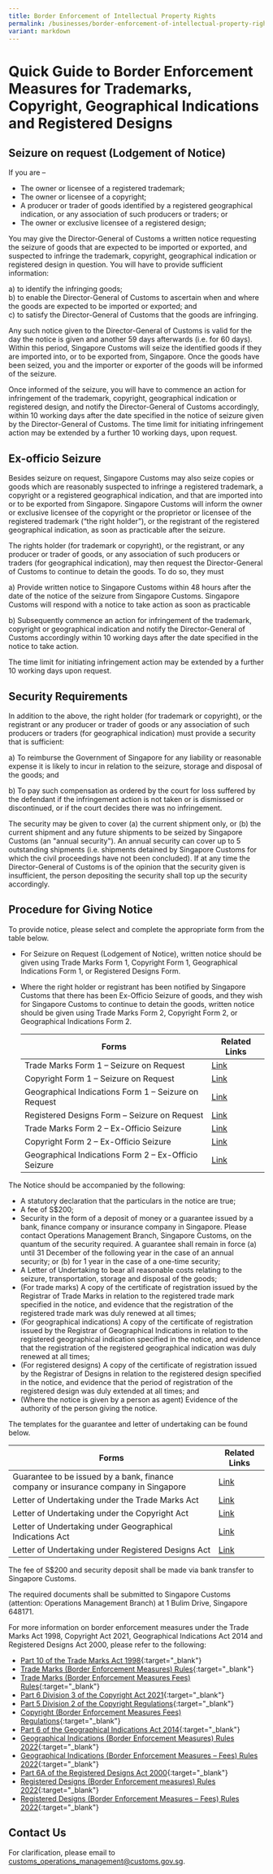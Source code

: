 ```yaml
---
title: Border Enforcement of Intellectual Property Rights
permalink: /businesses/border-enforcement-of-intellectual-property-rights/quick-guide-for-copyright-and-trade-mark-owners-and-licensees/
variant: markdown
---
```

# Quick Guide to Border Enforcement Measures for Trademarks, Copyright, Geographical Indications and Registered Designs

## Seizure on request (Lodgement of Notice)

If you are –

* The owner or licensee of a registered trademark;
* The owner or licensee of a copyright;
* A producer or trader of goods identified by a registered geographical indication, or any association of such producers or traders; or 
* The owner or exclusive licensee of a registered design;

You may give the Director-General of Customs  a written notice requesting the seizure of goods that are expected to be imported or exported, and suspected to infringe the trademark, copyright, geographical indication or registered design in question. You will have to provide sufficient information:

a)  to identify the infringing goods;<br>
b)  to enable the Director-General of Customs to ascertain when and where the goods are expected to be imported or exported; and<br>
c)  to satisfy the Director-General of Customs that the goods are infringing.<br>

Any such notice given to the Director-General of Customs is valid for the day the notice is given and another 59 days afterwards (i.e. for 60 days). Within this period, Singapore Customs will seize the identified goods if they are imported into, or to be exported from, Singapore. Once the goods have been seized, you and the importer or exporter of the goods will be informed of the seizure.

Once informed of the seizure, you will have to commence an action for infringement of the trademark, copyright, geographical indication or registered design, and notify the Director-General of Customs accordingly, within 10 working days after the date specified in the notice of seizure given by the Director-General of Customs. The time limit for initiating infringement action may be extended by a further 10 working days, upon request.


## Ex-officio Seizure
  
Besides seizure on request, Singapore Customs may also seize copies or goods which are reasonably suspected to infringe a registered trademark, a copyright or a registered geographical indication, and that are imported into or to be exported from Singapore. Singapore Customs will inform the owner or exclusive licensee of the copyright or the proprietor or licensee of the registered trademark (“the right holder”), or the registrant of the registered geographical indication, as soon as practicable after the seizure. 

The rights holder (for trademark or copyright), or the registrant, or any producer or trader of goods, or any association of such producers or traders (for geographical indication), may then request the Director-General of Customs to continue to detain the  goods. To do so, they must

a)  Provide written notice to Singapore Customs within 48 hours after the date of the notice of the seizure from Singapore Customs. Singapore Customs will respond with a notice to take action as soon as practicable

b)  Subsequently commence an action for infringement of the trademark, copyright or geographical indication and notify the Director-General of Customs accordingly within 10 working days after the date specified in the notice to take action. 

The time limit for initiating infringement action may be extended by a further 10 working days upon request.
  
## Security Requirements 
  
In addition to the above, the right holder (for trademark or copyright), or the registrant or any producer or trader of goods or any association of such producers or traders (for geographical indication) must provide a security that is sufficient:

a)  To reimburse the Government of Singapore for any liability or reasonable expense it is likely to incur in relation to the seizure, storage and disposal of the  goods; and

b)  To pay such compensation as ordered by the court for loss suffered by the defendant if the infringement action is not taken or is dismissed or discontinued, or if the court decides there was no infringement. 

The security may be given to cover (a) the current shipment only, or (b) the current shipment and any future shipments to be seized by Singapore Customs (an "annual security"). An annual security can cover up to 5 outstanding shipments (i.e. shipments detained by Singapore Customs for which the civil proceedings have not been concluded). If at any time the Director-General of Customs is of the opinion that the security given is insufficient, the person depositing the security shall top up the security accordingly.

## Procedure for Giving Notice 
  
To provide notice, please select and complete the appropriate form from the table below.

* For Seizure on Request (Lodgement of Notice), written notice should be given using Trade Marks Form 1, Copyright Form 1, Geographical Indications Form 1, or Registered Designs Form. 
* Where the right holder or registrant has been notified by Singapore Customs that there has been Ex-Officio Seizure of goods, and they wish for Singapore Customs to continue to detain the goods, written notice should be given using Trade Marks Form 2, Copyright Form 2, or Geographical Indications Form 2. 


  | Forms | Related Links |
  |---|---|
  | Trade Marks Form 1 – Seizure on Request | [Link](https://go.gov.sg/trademarks-form1-seizure-on-request)|
  | Copyright Form 1 – Seizure on Request | [Link](https://go.gov.sg/copyright-form1-seizure-on-request)|
	|Geographical Indications Form 1 – Seizure on Request|  [Link](https://go.gov.sg/geographical-indications-form1-seizure-on-request)|
	| Registered Designs Form – Seizure on Request| [Link](https://go.gov.sg/registered-designs-form-seizure-on-request)|
  | Trade Marks Form 2 – Ex-Officio Seizure | [Link](https://go.gov.sg/trade-marks-form2-ex-officio-seizure)|
  | Copyright Form 2 – Ex-Officio Seizure | [Link](https://go.gov.sg/copyright-form-2-ex-officio-seizure)|
	 | Geographical Indications Form 2 – Ex-Officio Seizure | [Link](https://go.gov.sg/geographical-indications-form2-ex-officio-seizure)|

The Notice should be accompanied by the following:

* A statutory declaration that the particulars in the notice are true;
* A fee of S$200;
* Security in the form of a deposit of money or a guarantee issued by a bank, finance company or insurance company in Singapore. Please contact Operations Management Branch, Singapore Customs, on the quantum of the security required. A guarantee shall remain in force (a) until 31 December of the following year in the case of an annual security; or (b) for 1 year in the case of a one-time security;
* A Letter of Undertaking to bear all reasonable costs relating to the seizure, transportation, storage and disposal of the goods;
* (For trade marks) A copy of the certificate of registration issued by the Registrar of Trade Marks in relation to the registered trade mark specified in the notice, and evidence that the registration of the registered trade mark was duly renewed at all times;
* (For geographical indications) A copy of the certificate of registration issued by the Registrar of Geographical Indications in relation to the registered geographical indication specified in the notice, and evidence that the registration of the registered geographical indication was duly renewed at all times;
* (For registered designs) A copy of the certificate of registration issued by the Registrar of Designs in relation to the registered design specified in the notice, and evidence that the period of registration of the registered design was duly extended at all times; and
* (Where the notice is given by a person as agent) Evidence of the authority of the person giving the notice. 

The templates for the guarantee and letter of undertaking can be found below.

| Forms |  Related Links |
|---|---|
| Guarantee to be issued by a bank, finance company or insurance company in Singapore | [Link](https://go.gov.sg/guarantee-to-be-issued-by-a-bank-finance-company-or-insurance-company-in-singapore) | [Guidelines](https://go.gov.sg/guidelines-for-completing-the-guarantee-gov-ut-template) |
| Letter of Undertaking under the Trade Marks Act| [Link](https://go.gov.sg/loutmnov22) |
| Letter of Undertaking under the Copyright Act | [Link](https://go.gov.sg/copyright-form1-seizure-on-request) |
| Letter of Undertaking under Geographical Indications Act| [Link](https://go.gov.sg/louginov22) |
| Letter of Undertaking under Registered Designs Act| [Link](https://go.gov.sg/lourdnov22) |

The fee of S$200 and security deposit shall be made via bank transfer to Singapore Customs.

The required documents shall be submitted to Singapore Customs (attention: Operations Management Branch) at 1 Bulim Drive, Singapore 648171.

For more information on border enforcement measures under the Trade Marks Act 1998, Copyright Act 2021, Geographical Indications Act 2014 and Registered Designs Act 2000, please refer to the following:
  
  -   [Part 10 of the Trade Marks Act 1998](https://sso.agc.gov.sg/Act/TMA1998?ProvIds=pr81-,pr81A-,pr81B-,pr82-,pr83-,pr84-,pr85-,pr85A-,pr85B-,pr86-,pr87-,pr88-,pr89-,pr90-,pr91-,pr92-,pr93-,pr93A-,pr93B-,pr93C-,pr93D-,pr93E-,pr93F-,pr93G-,pr93H-,pr93I-,pr93J-,pr93K-,pr93L-,pr94-,pr95-,pr96-,pr97-,pr98-,pr99-,pr100-){:target="_blank"}
  -   [Trade Marks (Border Enforcement Measures) Rules](https://sso.agc.gov.sg/SL/TMA1998-R2?DocDate=20191112){:target="_blank"}
  -   [Trade Marks (Border Enforcement Measures Fees) Rules](https://sso.agc.gov.sg/SL/TMA1998-S749-2019?DocDate=20191112){:target="_blank"}
  -   [Part 6 Division 3 of the Copyright Act 2021](https://sso.agc.gov.sg/Act/CA2021?ProvIds=pr329-,pr330-,pr331-,pr332-,pr333-,pr334-,pr335-,pr336-,pr337-,pr338-,pr339-,pr340-,pr341-,pr342-,pr343-,pr344-,pr345-,pr346-,pr347-,pr348-,pr349-,pr350-,pr351-,pr352-,pr353-,pr354-,pr355-,pr356-,pr357-,pr358-,pr359-,pr360-,pr361-,pr362-,pr363-,pr364-,pr365-,pr366-,pr367-,pr368-){:target="_blank"}
  -   [Part 5 Division 2 of the Copyright Regulations](https://sso.agc.gov.sg/SL/CA2021-S882-2021?DocDate=20211119&amp;ProvIds=pr82-,pr83-,pr84-,pr85-,pr86-,pr87-,pr88-,pr89-){:target="_blank"}
  -   [Copyright (Border Enforcement Measures Fees) Regulations](https://sso.agc.gov.sg/SL/CA2021-S881-2021?DocDate=20211119){:target="_blank"}
  -   [Part 6 of the Geographical Indications Act 2014](https://sso.agc.gov.sg/Act/GIA2014?ProvIds=P16-#P16-){:target="_blank"}
  -   [Geographical Indications (Border Enforcement Measures) Rules 2022](https://sso.agc.gov.sg/SL/GIA2014-S816-2022?DocDate=20221021){:target="_blank"}
  -   [Geographical Indications (Border Enforcement Measures – Fees) Rules 2022](https://sso.agc.gov.sg/SL/GIA2014-S817-2022?DocDate=20221021){:target="_blank"}
  -  [Part 6A of the Registered Designs Act 2000](https://sso.agc.gov.sg/Act/RDA2000?ProvIds=P16A*-#P16A*-){:target="_blank"}
  -  [Registered Designs (Border Enforcement measures) Rules 2022](https://sso.agc.gov.sg/SL/RDA2000-S814-2022?DocDate=20221021){:target="_blank"}
  -  [Registered Designs (Border Enforcement Measures – Fees) Rules 2022](https://sso.agc.gov.sg/SL/RDA2000-S815-2022?DocDate=20221021){:target="_blank"}


## Contact Us

For clarification, please email to  [customs_operations_management@customs.gov.sg](mailto:customs_operations_management@customs.gov.sg).